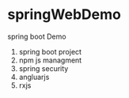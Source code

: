 # springWebDemo
spring boot Demo
1. spring boot project
2. npm js managment
2. spring security
3. angluarjs
4. rxjs
